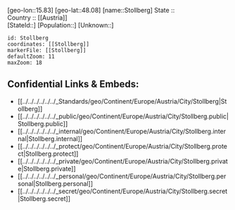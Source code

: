 ﻿---
location: [48.08,15.83] 
mapzoom: [7,12] 
mapmarker: city 
type: City
tags:
- geo/City


SpocWebEntityId: 34581
isDeleted: false
confidential: public

---
[geo-lon::15.83] 
[geo-lat::48.08] 
[name::Stollberg] 
State ::  
Country :: [[Austria]]  
[StateId::] 
[Population::] 
[Unknown::] 


```leaflet
id: Stollberg
coordinates: [[Stollberg]] 
markerFile: [[Stollberg]] 
defaultZoom: 11 
maxZoom: 18
```


## Confidential Links & Embeds: 
- [[../../../../../../_Standards/geo/Continent/Europe/Austria/City/Stollberg|Stollberg]] 
- [[../../../../../../_public/geo/Continent/Europe/Austria/City/Stollberg.public|Stollberg.public]] 
- [[../../../../../../_internal/geo/Continent/Europe/Austria/City/Stollberg.internal|Stollberg.internal]] 
- [[../../../../../../_protect/geo/Continent/Europe/Austria/City/Stollberg.protect|Stollberg.protect]] 
- [[../../../../../../_private/geo/Continent/Europe/Austria/City/Stollberg.private|Stollberg.private]] 
- [[../../../../../../_personal/geo/Continent/Europe/Austria/City/Stollberg.personal|Stollberg.personal]] 
- [[../../../../../../_secret/geo/Continent/Europe/Austria/City/Stollberg.secret|Stollberg.secret]] 
